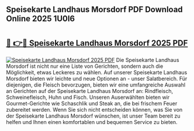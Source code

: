 ## Speisekarte Landhaus Morsdorf PDF Download Online 2025 1U0I6

# <h2><a href="http://gc5e06j.nevu.top/?p=Speisekarte+Landhaus+Morsdorf">🔗 👉🔴 Speisekarte Landhaus Morsdorf 2025 PDF</a></h2>

[![Speisekarte Landhaus Morsdorf 2025 PDF](https://i.imgur.com/dBaPXMq.png)](http://gc5e06j.nevu.top/?p=Speisekarte+Landhaus+Morsdorf)
Die Speisekarte Landhaus Morsdorf ist nicht nur eine Liste von Gerichten, sondern auch die Möglichkeit, etwas Leckeres zu wählen. Auf unserer Speisekarte Landhaus Morsdorf bieten wir leichte und neue Optionen an - unser Salatbereich. Für diejenigen, die Fleisch bevorzugen, bieten wir eine umfangreiche Auswahl an Gerichten auf der Speisekarte Landhaus Morsdorf an: Rindfleisch, Schweinefleisch, Huhn und Fisch. Unseren Auserwählten bieten wir Gourmet-Gerichte wie Schaschlik und Steak an, die bei frischem Feuer zubereitet werden. Wenn Sie sich nicht entscheiden können, was Sie von der Speisekarte Landhaus Morsdorf wünschen, ist unser Team bereit zu helfen und Ihnen einen komfortablen und bequemen Service zu bieten.
